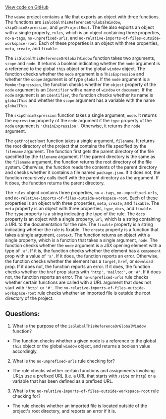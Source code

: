 [View code on GitHub](https://github.com/wandb/weave/weave-js/eslint-plugin-wandb/index.js)

The `weave` project contains a file that exports an object with three functions. The functions are `isGlobalThisReferenceOrGlobalWindow`, `skipChainExpression`, and `getProjectRoot`. The file also exports an object with a single property, `rules`, which is an object containing three properties, `no-a-tags`, `no-unprefixed-urls`, and `no-relative-imports-of-files-outside-workspace-root`. Each of these properties is an object with three properties, `meta`, `create`, and `fixable`. 

The `isGlobalThisReferenceOrGlobalWindow` function takes two arguments, `scope` and `node`. It returns a boolean indicating whether the `node` argument is a reference to the global `this` object or the global `window` object. The function checks whether the `node` argument is a `ThisExpression` and whether the `scope` argument is of type `global`. If the `node` argument is a `MemberExpression`, the function checks whether the `object` property of the `node` argument is an `Identifier` with a name of `window` or `document`. If the `node` argument is an `Identifier`, the function checks whether its name is `globalThis` and whether the `scope` argument has a variable with the name `globalThis`.

The `skipChainExpression` function takes a single argument, `node`. It returns the `expression` property of the `node` argument if the `type` property of the `node` argument is `'ChainExpression'`. Otherwise, it returns the `node` argument.

The `getProjectRoot` function takes a single argument, `filename`. It returns the root directory of the project that contains the file specified by the `filename` argument. The function first gets the parent directory of the file specified by the `filename` argument. If the parent directory is the same as the `filename` argument, the function returns the root directory of the file system. Otherwise, the function reads the contents of the parent directory and checks whether it contains a file named `package.json`. If it does not, the function recursively calls itself with the parent directory as the argument. If it does, the function returns the parent directory.

The `rules` object contains three properties, `no-a-tags`, `no-unprefixed-urls`, and `no-relative-imports-of-files-outside-workspace-root`. Each of these properties is an object with three properties, `meta`, `create`, and `fixable`. The `meta` property is an object with three properties, `type`, `docs`, and `fixable`. The `type` property is a string indicating the type of the rule. The `docs` property is an object with a single property, `url`, which is a string containing a URL to the documentation for the rule. The `fixable` property is a string indicating whether the rule is fixable. The `create` property is a function that takes a single argument, `context`. The function returns an object with a single property, which is a function that takes a single argument, `node`. The function checks whether the `node` argument is a JSX opening element with a type of `'a'`. If it is, the function checks whether the element has a `component` prop with a value of `'a'`. If it does, the function reports an error. Otherwise, the function checks whether the element has a `target`, `href`, or `download` prop. If it does not, the function reports an error. If it does, the function checks whether the `href` prop starts with `'http'`, `'mailto:'`, or `'#'`. If it does not, the function reports an error. The `no-unprefixed-urls` rule checks whether certain functions are called with a URL argument that does not start with `'http'` or `'#'`. The `no-relative-imports-of-files-outside-workspace-root` rule checks whether an imported file is outside the root directory of the project.
## Questions: 
 1. What is the purpose of the `isGlobalThisReferenceOrGlobalWindow` function?
- The function checks whether a given node is a reference to the global `this` object or the global `window` object, and returns a boolean value accordingly.

2. What is the `no-unprefixed-urls` rule checking for?
- The rule checks whether certain functions and assignments involving URLs use a prefixed URL (i.e. a URL that starts with `/site` or `http`) or a variable that has been defined as a prefixed URL.

3. What is the `no-relative-imports-of-files-outside-workspace-root` rule checking for?
- The rule checks whether an imported file is located outside of the project's root directory, and reports an error if it is.